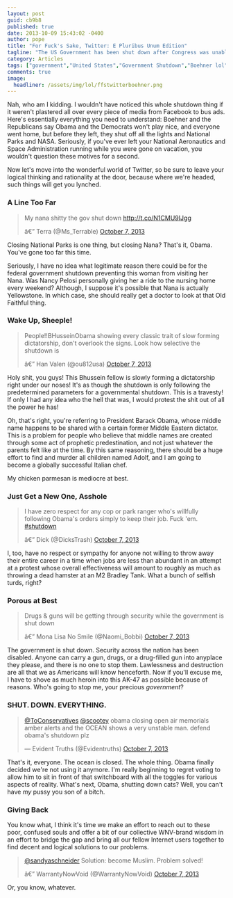 ```yaml
---
layout: post
guid: cb9b8
published: true
date: 2013-10-09 15:43:02 -0400
author: pope
title: "For Fuck's Sake, Twitter: E Pluribus Unum Edition"
tagline: "The US Government has been shut down after Congress was unable to reach an agreement on the 2014 federal budget. A number of Twitter users, as always, have some very important and insightful things to say about this. And I have some less than pleasant things to say about them."
category: Articles
tags: ["government","United States","Government Shutdown","Boehner lol","thanks Obama","FFS Twitter"]
comments: true 
image:
  headliner: /assets/img/lol/ffstwitterboehner.png
---
```


Nah, who am I kidding. I wouldn't have noticed this whole shutdown thing if it weren't plastered all over every piece of media from Facebook to bus ads. Here's essentially everything you need to understand: Boehner and the Republicans say Obama and the Democrats won't play nice, and everyone went home, but before they left, they shut off all the lights and National Parks and NASA. Seriously, if you've ever left your National Aeronautics and Space Administration running while you were gone on vacation, you wouldn't question these motives for a second.

Now let's move into the wonderful world of Twitter, so be sure to leave your logical thinking and rationality at the door, because where we're headed, such things will get you lynched.

<script async="" src="//platform.twitter.com/widgets.js" charset="utf-8"></script>

### A Line Too Far

<blockquote class="twitter-tweet"><p>My nana shitty the gov shut down <a href="http://t.co/N1CMU9IJgg">http://t.co/N1CMU9IJgg</a></p>â€” Terra (@Ms_Terrable) <a href="https://twitter.com/Ms_Terrable/statuses/387224737782317056">October 7, 2013</a></blockquote>

Closing National Parks is one thing, but closing Nana? That's it, Obama. You've gone too far this time.

Seriously, I have no idea what legitimate reason there could be for the federal government shutdown preventing this woman from visiting her Nana. Was Nancy Pelosi personally giving her a ride to the nursing home every weekend? Although, I suppose it's possible that Nana is actually Yellowstone. In which case, she should really get a doctor to look at that Old Faithful thing.

### Wake Up, Sheeple!

<blockquote class="twitter-tweet"><p>People!!BHusseinObama showing every classic trait of slow forming dictatorship, don't overlook the signs. Look how selective the shutdown is</p>â€” Han Valen (@ou812usa) <a href="https://twitter.com/ou812usa/statuses/387224884197068800">October 7, 2013</a></blockquote>

Holy shit, you guys! This Bhussein fellow is slowly forming a dictatorship right under our noses! It's as though the shutdown is only following the predetermined parameters for a governmental shutdown. This is a travesty! If only I had any idea who the hell that was, I would protest the shit out of all the power he has!

Oh, that's right, you're referring to President Barack Obama, whose middle name happens to be shared with a certain former Middle Eastern dictator. This is a problem for people who believe that middle names are created through some act of prophetic predestination, and not just whatever the parents felt like at the time. By this same reasoning, there should be a huge effort to find and murder all children named Adolf, and I am going to become a globally successful Italian chef.

My chicken parmesan is mediocre at best.

### Just Get a New One, Asshole

<blockquote class="twitter-tweet"><p>I have zero respect for any cop or park ranger who's willfully following Obama's orders simply to keep their job. Fuck 'em. <a href="https://twitter.com/search?q=%23shutdown&amp;src=hash">#shutdown</a></p>â€” Dick (@DicksTrash) <a href="https://twitter.com/DicksTrash/statuses/387229851058335745">October 7, 2013</a></blockquote>

I, too, have no respect or sympathy for anyone not willing to throw away their entire career in a time when jobs are less than abundant in an attempt at a protest whose overall effectiveness will amount to roughly as much as throwing a dead hamster at an M2 Bradley Tank. What a bunch of selfish turds, right?

### Porous at Best

<blockquote class="twitter-tweet"><p>Drugs &amp; guns will be getting through security while the government is shut down</p>â€” Mona Lisa No Smile (@Naomi_Bobbi) <a href="https://twitter.com/Naomi_Bobbi/statuses/387224775493296128">October 7, 2013</a></blockquote>

The government is shut down. Security across the nation has been disabled. Anyone can carry a gun, drugs, or a drug-filled gun into anyplace they please, and there is no one to stop them. Lawlessness and destruction are all that we as Americans will know henceforth. Now if you'll excuse me, I have to shove as much heroin into this AK-47 as possible because of reasons. Who's going to stop me, your precious _government_?

### SHUT. DOWN. EVERYTHING.

<blockquote class="twitter-tweet"><p><a href="https://twitter.com/ToConservatives">@ToConservatives</a> <a href="https://twitter.com/scootey">@scootey</a> obama closing open air memorials amber alerts and the OCEAN shows a very unstable man. defend obama's shutdown plz</p>— Evident Truths (@Evidentruths) <a href="https://twitter.com/Evidentruths/statuses/387223442908397569">October 7, 2013</a></blockquote>

That's it, everyone. The ocean is closed. The whole thing. Obama finally decided we're not using it anymore. I'm really beginning to regret voting to allow him to sit in front of that switchboard with all the toggles for various aspects of reality. What's next, Obama, shutting down cats? Well, you can't have _my_ pussy you son of a bitch.

### Giving Back

You know what, I think it's time we make an effort to reach out to these poor, confused souls and offer a bit of our collective WNV-brand wisdom in an effort to bridge the gap and bring all our fellow Internet users together to find decent and logical solutions to our problems.

<blockquote class="twitter-tweet"><p><a href="https://twitter.com/sandyaschneider">@sandyaschneider</a> Solution: become Muslim. Problem solved!</p>â€” WarrantyNowVoid (@WarrantyNowVoid) <a href="https://twitter.com/WarrantyNowVoid/statuses/387311837101834241">October 7, 2013</a></blockquote>

Or, you know, whatever.
